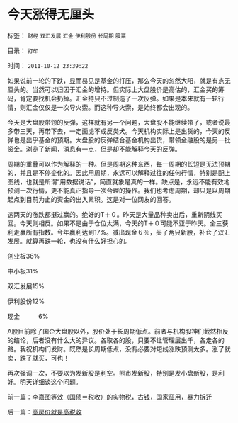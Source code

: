 # 今天涨得无厘头

标签： `财经` `双汇发展` `汇金` `伊利股份` `长周期` `股票` 

目录： `打印`

时间： `2011-10-12 23:39:22`

如果说前一轮的下跌，显而易见是基金的打压，那么今天的忽然大阳，就是有点无厘头的。当然可以归因于汇金的增持。但实际上大盘股价是高估的，汇金买的筹码，肯定要找机会扔掉。汇金持只不过制造了一次反弹。如果是本来就有一轮行情，则汇金仅仅是一次导火索。而这种导火索，是始终都会出现的。

今天是大盘股带领的反弹，这样就有另一个问题，大盘股不能继续带了，或者说最多带三天，再带下去，一定画虎不成反类犬。今天机构实际上是出货的，今天的反弹也是出乎基金的预期。大盘股的反弹结合基金机构出货，带领金融股的是另一批资金。浏览了新闻，消息有一点，但是却不能解释今天的反弹。

周期的重叠可以作为解释的一种。但是周期这种东西，每一周期的长短是无法预期的，并且是不停变化的。因此用周期，永远可以解释过往的任何行情，特别是配上图线，也就是所谓“用数据说话”，简直就象是真的一样。缺点是，永远不能有效地预测一次行情，更不能真正指导一次合理的操作。我们也考虑周期，却只是以周期起点到目前为止的资金的出入累积。这是对一位网友的回答。

这两天的涨跌都挺过赢的。绝好的T＋０。昨天是大量品种卖出后，重新阴线买回。今天则相反。如果不是由于仓位太满，今天的T＋０可能不亚于昨天。全三获利走赢所有指数。今年赢利达到17%。减出现金６％，买了两只新股，补仓了双汇发展。就算再跌一轮，也没有什么好担心的。

创业板36%

中小板31%

双汇发展15%

伊利股份12%

现金　　　6%

A股目前除了国企大盘股以外，股价处于长周期低点。前者与机构股神们截然相反的结论，后者没有什么大的异议。各取各的股，只要不让管理层出千，各走各的路。我祝机构们发财。既然是长周期低点，没有必要对短线涨跌预测太多。涨了就卖，跌了就买，可也！

再次强调一次，不要以为发新股是利空。熊市发新股，特别是发小盘新股，是利好。明天详细谈这个问题。



前一篇：[李嘉图等效（国债＝税收）的实物税，古钱，国家征用，暴力拆迁](../../../2011/10/12/李嘉图等效（国债＝税收）的实物税，古钱，国家征用，暴力拆迁.md)

后一篇：[高房价就是高税收](../../../2011/10/12/高房价就是高税收.md)